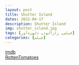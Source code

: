 ```yaml
---
layout: post
title: Shutter Island
dates: 2022-04-17
description: Shutter Island
img: shutter_island.jpg
tags: [فیلم, رازآلود, دلهره‌آور]
categories: [فیلم]
---
```


[imdb](https://www.imdb.com/title/tt1130884/)  
[RottenTomatoes](https://www.rottentomatoes.com/m/1198124-shutter_island)

